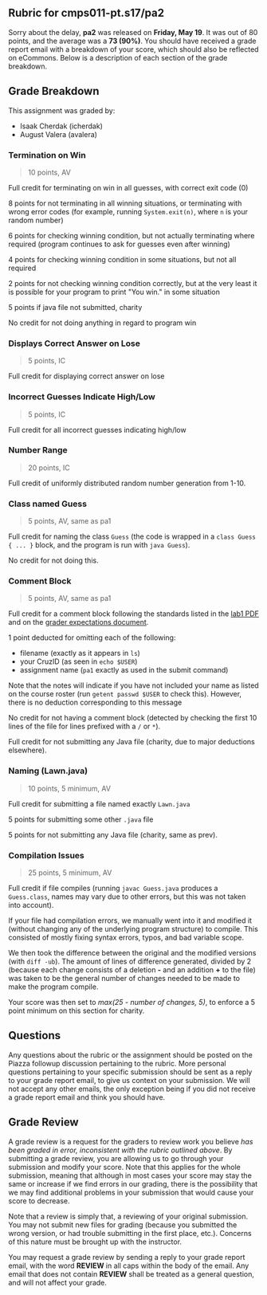 ## Rubric for cmps011-pt.s17/pa2

Sorry about the delay, **pa2** was released on **Friday, May 19**. It was out of
80 points, and the average was a **73 (90%)**. You should have received a grade
report email with a breakdown of your score, which should also be reflected on
eCommons. Below is a description of each section of the grade breakdown.

## Grade Breakdown

This assignment was graded by:
- Isaak Cherdak (icherdak)
- August Valera (avalera)


### Termination on Win
> 10 points, AV

Full credit for terminating on win in all guesses, with correct exit code (0)

8 points for not terminating in all winning situations, or terminating with
  wrong error codes (for example, running `System.exit(n)`, where `n` is your random number)

6 points for checking winning condition, but not actually terminating where
  required (program continues to ask for guesses even after winning)

4 points for checking winning condition in some situations, but not all required

2 points for not checking winning condition correctly, but at the very least it is possible for your program to print "You win." in some situation

5 points if java file not submitted, charity

No credit for not doing anything in regard to program win

### Displays Correct Answer on Lose
> 5 points, IC

Full credit for displaying correct answer on lose

### Incorrect Guesses Indicate High/Low
> 5 points, IC

Full credit for all incorrect guesses indicating high/low

### Number Range
> 20 points, IC

Full credit of uniformly distributed random number generation from 1-10.

### Class named Guess
> 5 points, AV, same as pa1

Full credit for naming the class `Guess` (the code is wrapped in a `class Guess
{ ... }` block, and the program is run with `java Guess`).

No credit for not doing this.

### Comment Block
> 5 points, AV, same as pa1

Full credit for a comment block following the standards listed in the
[lab1 PDF](https://classes.soe.ucsc.edu/cmps011/Spring17/lab1.pdf) and on the
[grader expectations document](../docs/EXPECTATIONS.md).

1 point deducted for omitting each of the following:
- filename (exactly as it appears in `ls`)
- your CruzID (as seen in `echo $USER`)
- assignment name (`pa1` exactly as used in the submit command)

Note that the notes will indicate if you have not included your name as listed
on the course roster (run `getent passwd $USER` to check this). However, there
is no deduction corresponding to this message

No credit for not having a comment block (detected by checking the first 10
lines of the file for lines prefixed with a `/` or `*`).

Full credit for not submitting any Java file (charity, due to major deductions
elsewhere).

### Naming (Lawn.java)
> 10 points, 5 minimum, AV

Full credit for submitting a file named exactly `Lawn.java`

5 points for submitting some other `.java` file

5 points for not submitting any Java file (charity, same as prev).

### Compilation Issues
> 25 points, 5 minimum, AV

Full credit if file compiles (running `javac Guess.java` produces a
`Guess.class`, names may vary due to other errors, but this was not taken into
account).

If your file had compilation errors, we manually went into it and modified it
(without changing any of the underlying program structure) to compile. This
consisted of mostly fixing syntax errors, typos, and bad variable scope.

We then took the difference between the original and the modified versions (with
`diff -ub`). The amount of lines of difference generated, divided by 2 (because
each change consists of a deletion **-** and an addition **+** to the file) was
taken to be the general number of changes needed to be made to make the program
compile.

Your score was then set to *max(25 - number of changes, 5)*, to enforce a 5
point minimum on this section for charity.

## Questions

Any questions about the rubric or the assignment should be posted on the Piazza
followup discussion pertaining to the rubric. More personal questions pertaining
to your specific submission should be sent as a reply to your grade report
email, to give us context on your submission. We will not accept any other
emails, the only exception being if you did not receive a grade report email and
think you should have.

## Grade Review

A grade review is a request for the graders to review work you believe *has been
graded in error, inconsistent with the rubric outlined above*. By submitting a
grade review, you are allowing us to go through your submission and modify your
score. Note that this applies for the whole submission, meaning that although in
most cases your score may stay the same or increase if we find errors in our
grading, there is the possibility that we may find additional problems in your
submission that would cause your score to decrease.

Note that a review is simply that, a reviewing of your original submission. You
may not submit new files for grading (because you submitted the wrong version,
or had trouble submitting in the first place, etc.). Concerns of this nature
must be brought up with the instructor.

You may request a grade review by sending a reply to your grade report email,
with the word **REVIEW** in all caps within the body of the email. Any email
that does not contain **REVIEW** shall be treated as a general question, and
will not affect your grade.
